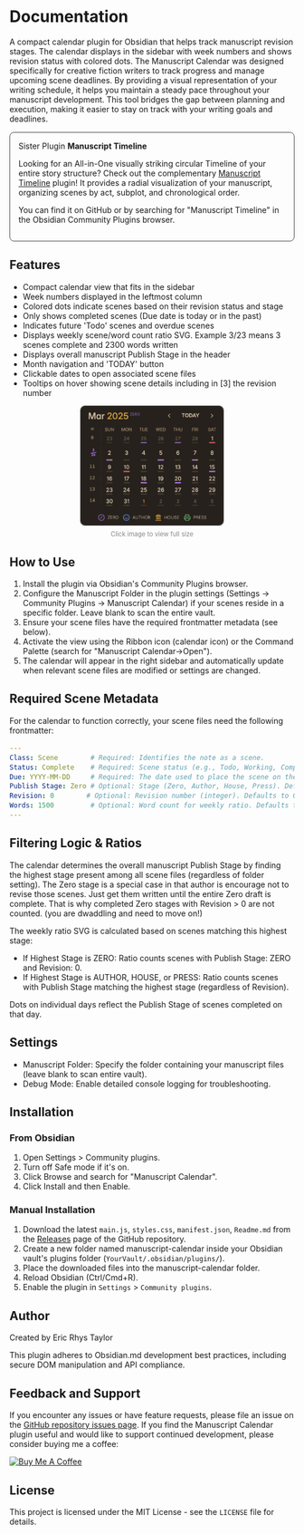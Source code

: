 # Documentation

A compact calendar plugin for Obsidian that helps track manuscript revision stages. The calendar displays in the sidebar with week numbers and shows revision status with colored dots. The Manuscript Calendar was designed specifically for creative fiction writers to track progress and manage upcoming scene deadlines. By providing a visual representation of your writing schedule, it helps you maintain a steady pace throughout your manuscript development. This tool bridges the gap between planning and execution, making it easier to stay on track with your writing goals and deadlines.

<div style="border: 1px solid #444; border-radius: 8px; padding: 15px; margin: 15px 0;">
Sister Plugin <b>Manuscript Timeline</b>

Looking for an All-in-One visually striking circular Timeline of your entire story structure?
Check out the complementary [Manuscript Timeline](https://github.com/EricRhysTaylor/Obsidian-Manuscript-Timeline?tab=readme-ov-file#readme) plugin!
It provides a radial visualization of your manuscript, organizing scenes by act, subplot, and chronological order.

You can find it on GitHub or by searching for "Manuscript Timeline" in the Obsidian Community Plugins browser.
</div>

## Features

*   Compact calendar view that fits in the sidebar
*   Week numbers displayed in the leftmost column
*   Colored dots indicate scenes based on their revision status and stage
*   Only shows completed scenes (Due date is today or in the past)
*   Indicates future 'Todo' scenes and overdue scenes
*   Displays weekly scene/word count ratio SVG. Example 3/23 means 3 scenes complete and 2300 words written
*   Displays overall manuscript Publish Stage in the header
*   Month navigation and 'TODAY' button
*   Clickable dates to open associated scene files
*   Tooltips on hover showing scene details including in [3] the revision number

<div style="text-align: center;">
<a href="https://raw.githubusercontent.com/EricRhysTaylor/Obsidian-Manuscript-Calendar/master/screenshot.png" target="_blank">
  <img src="https://raw.githubusercontent.com/EricRhysTaylor/Obsidian-Manuscript-Calendar/master/screenshot.png" alt="Manuscript Calendar Screenshot" style="max-width: 50%; border-radius: 8px; border: 1px solid #444;">
</a>
<div style="font-size: 0.8em; margin-top: 5px; color: #888;">
  Click image to view full size
</div>
</div>

## How to Use

1.  Install the plugin via Obsidian's Community Plugins browser.
2.  Configure the Manuscript Folder in the plugin settings (Settings -> Community Plugins -> Manuscript Calendar) if your scenes reside in a specific folder. Leave blank to scan the entire vault.
3.  Ensure your scene files have the required frontmatter metadata (see below).
4.  Activate the view using the Ribbon icon (calendar icon) or the Command Palette (search for "Manuscript Calendar->Open").
5.  The calendar will appear in the right sidebar and automatically update when relevant scene files are modified or settings are changed.

## Required Scene Metadata

For the calendar to function correctly, your scene files need the following frontmatter:

```yaml
---
Class: Scene        # Required: Identifies the note as a scene.
Status: Complete    # Required: Scene status (e.g., Todo, Working, Complete). Affects indicators.
Due: YYYY-MM-DD     # Required: The date used to place the scene on the calendar.
Publish Stage: Zero # Optional: Stage (Zero, Author, House, Press). Defaults to ZERO. Affects dot colors & overall stage.
Revision: 0        # Optional: Revision number (integer). Defaults to 0. Affects dot styling for ZERO stage.
Words: 1500         # Optional: Word count for weekly ratio. Defaults to 0.
---
```

## Filtering Logic & Ratios

The calendar determines the overall manuscript Publish Stage by finding the highest stage present among all scene files (regardless of folder setting). The Zero stage is a special case in that author is encourage not to revise those scenes. Just get them written until the entire Zero draft is complete. That is why completed Zero stages with Revision > 0 are not counted. (you are dwaddling and need to move on!)

The weekly ratio SVG is calculated based on scenes matching this highest stage:

*   If Highest Stage is ZERO: Ratio counts scenes with Publish Stage: ZERO and Revision: 0.
*   If Highest Stage is AUTHOR, HOUSE, or PRESS: Ratio counts scenes with Publish Stage matching the highest stage (regardless of Revision).

Dots on individual days reflect the Publish Stage of scenes completed on that day.

## Settings

*   Manuscript Folder: Specify the folder containing your manuscript files (leave blank to scan entire vault).
*   Debug Mode: Enable detailed console logging for troubleshooting.

## Installation

### From Obsidian

1.  Open Settings > Community plugins.
2.  Turn off Safe mode if it's on.
3.  Click Browse and search for "Manuscript Calendar".
4.  Click Install and then Enable.

### Manual Installation

1.  Download the latest `main.js`, `styles.css`, `manifest.json`, `Readme.md` from the [Releases](https://github.com/EricRhysTaylor/Obsidian-Manuscript-Calendar/releases) page of the GitHub repository.
2.  Create a new folder named manuscript-calendar inside your Obsidian vault's plugins folder (`YourVault/.obsidian/plugins/`).
3.  Place the downloaded files into the manuscript-calendar folder.
4.  Reload Obsidian (Ctrl/Cmd+R).
5.  Enable the plugin in `Settings` > `Community plugins`.

## Author

Created by Eric Rhys Taylor

This plugin adheres to Obsidian.md development best practices, including secure DOM manipulation and API compliance.

## Feedback and Support

If you encounter any issues or have feature requests, please file an issue on the [GitHub repository issues page](https://github.com/EricRhysTaylor/Obsidian-Manuscript-Calendar/issues). If you find the Manuscript Calendar plugin useful and would like to support continued development, please consider buying me a coffee:

<a href="https://www.buymeacoffee.com/ericrhystaylor" target="_blank">
  <img src="https://cdn.buymeacoffee.com/buttons/v2/default-yellow.png" alt="Buy Me A Coffee" style="width: 150px;" >
</a>

## License

This project is licensed under the MIT License - see the `LICENSE` file for details.
